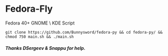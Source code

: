 # Fedora-Fly
Fedora 40+ GNOME \ KDE Script
```
git clone https://github.com/Bunnysword/fedora-py && cd fedora-py/ && chmod 750 main.sh && ./main.sh
```

##### Thanks DSergeev & Snappu for help.
